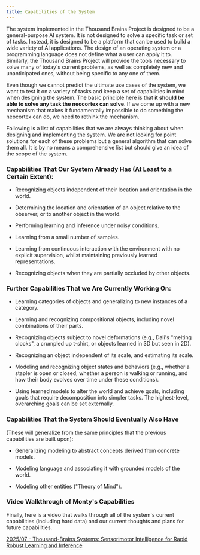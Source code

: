 ```yaml
---
title: Capabilities of the System
---
```

The system implemented in the Thousand Brains Project is designed to be a general-purpose AI system. It is not designed to solve a specific task or set of tasks. Instead, it is designed to be a platform that can be used to build a wide variety of AI applications. The design of an operating system or a programming language does not define what a user can apply it to. Similarly, the Thousand Brains Project will provide the tools necessary to solve many of today's current problems, as well as completely new and unanticipated ones, without being specific to any one of them.

Even though we cannot predict the ultimate use cases of the system, we want to test it on a variety of tasks and keep a set of capabilities in mind when designing the system. The basic principle here is that **it should be able to solve any task the neocortex can solve**. If we come up with a new mechanism that makes it fundamentally impossible to do something the neocortex can do, we need to rethink the mechanism.

Following is a list of capabilities that we are always thinking about when designing and implementing the system. We are not looking for point solutions for each of these problems but a general algorithm that can solve them all. It is by no means a comprehensive list but should give an idea of the scope of the system.

### Capabilities That Our System Already Has (At Least to a Certain Extent):

- Recognizing objects independent of their location and orientation in the world.

- Determining the location and orientation of an object relative to the observer, or to another object in the world.

- Performing learning and inference under noisy conditions.

- Learning from a small number of samples.

- Learning from continuous interaction with the environment with no explicit supervision, whilst maintaining previously learned representations.

- Recognizing objects when they are partially occluded by other objects.

### Further Capabilities That we Are Currently Working On:

- Learning categories of objects and generalizing to new instances of a category.

- Learning and recognizing compositional objects, including novel combinations of their parts.

- Recognizing objects subject to novel deformations (e.g., Dali's "melting clocks", a crumpled up t-shirt, or objects learned in 3D but seen in 2D).

- Recognizing an object independent of its scale, and estimating its scale.

- Modeling and recognizing object states and behaviors (e.g., whether a stapler is open or closed; whether a person is walking or running, and how their body evolves over time under these conditions).

- Using learned models to alter the world and achieve goals, including goals that require decomposition into simpler tasks. The highest-level, overarching goals can be set externally.

### Capabilities That the System Should Eventually Also Have
(These will generalize from the same principles that the previous capabilities are built upon):

- Generalizing modeling to abstract concepts derived from concrete models.

- Modeling language and associating it with grounded models of the world.

- Modeling other entities ("Theory of Mind").

### Video Walkthrough of Monty's Capabilities
Finally, here is a video that walks through all of the system's current capabilities (including hard data) and our current thoughts and plans for future capabilities.

[2025/07 - Thousand-Brains Systems: Sensorimotor Intelligence for Rapid Robust Learning and Inference](https://www.youtube.com/watch?v=3d4DmnODLnE)
